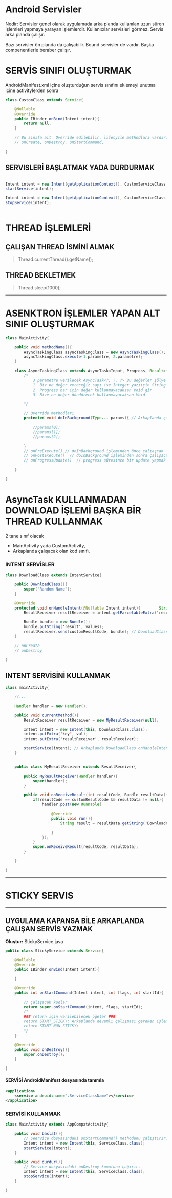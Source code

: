 # Android Servisler
Nedir: Servisler genel olarak uygulamada arka planda kullanılan uzun süren işlemleri yapmaya yarayan işlemlerdir.
Kullanıcılar servisleri görmez. Servis arka planda çalışır.

Bazı servisler ön planda da çalışabilir.
Bound servisler de vardır. Başka compenentlerle beraber çalışır.

# SERVİS SINIFI OLUŞTURMAK

AndroidManifest.xml içine oluşturduğun servis sınıfını eklemeyi unutma
<application> içine activitylerden sonra
> <service android:name=".CustomClass"></service>

```java
class CustomClass extends Service{

    @Nullable
    @Override
    public IBinder onBind(Intent intent){
        return null;
    }

    // Bu sınıfa ait  Override edilebilir. lifecycle methodları vardır.
    // onCreate, onDestroy, onStartCommand,

}
```

## SERVISLERİ BAŞLATMAK YADA DURDURMAK
```java

Intent intent = new Intent(getApplicationContext(), CustomServiceClass.class);
startService(intent);

Intent intent = new Intent(getApplicationContext(), CustomServiceClass.class);
stopService(intent);



```

# THREAD İŞLEMLERİ

## ÇALIŞAN THREAD İSMİNİ ALMAK
> Thread.currentThread().getName();

## THREAD BEKLETMEK
> Thread.sleep(1000);

---
# ASENKTRON İŞLEMLER YAPAN ALT SINIF OLUŞTURMAK
```java
class MainActivity{

    public void methodName(){
        AsyncTaskingClass asyncTaskingClass = new AsyncTaskingClass();
        asyncTaskingClass.execute(1.parametre, 2.parametre);
    }

    class AsyncTaskingClass extends AsyncTask<Input, Progress, Result>{
        /*
            3 parametre verilecek AsyncTask<?, ?, ?> Bu değerler şölye
            1. Biz ne değer vereceğiz sayı ise Integer yazıiçin String vs
            2. Progress bar için değer kullanmayacaksan Void gir
            3. Bize ne değer döndürecek kullanmayacaksan Void    

        */

        // Override methodları
        protected void doInBackground(Type... params){ // Arkaplanda çalışacak kodların methodu    

            //params[0];
            //params[1];
            //params[2];

        }
        // onPreExecute() // doInBackground işleminden önce çalıaşcak
        // onPostExecute()  // doInBackground işleminden sonra çalışacak
        // onProgressUpdate()  // progress süresince bir update yapmak istersek o

    }

}
```

# AsyncTask KULLANMADAN DOWNLOAD İŞLEMİ BAŞKA BİR THREAD KULLANMAK

2 tane sınıf olacak
- MainActivity yada CustomActivity,
- Arkaplanda çalışacak olan kod sınıfı.


### INTENT SERVİSLER
```java
class DownloadClass extends IntentService{

    public DownloadClass(){
        super("Random Name");
    }

    @Override
    protected void onHandleIntent(@Nullable Intent intent){        String var = intent.getStringExtra('key'); // Activitiden herhangi bir değer almak.
        ResultReceiver resultReceiver = intent.getParcelableExtra('resultReceiver'); // Activiteye sonucu döndüreceğiz.

        Bundle bundle = new Bundle();
        bundle.putString('result', values);
        resultReceiver.send(customResutlCode, bundle); // DownloadClass dan resultReceiver aracılığı ile Activiteye veri göndermek.
    }

    // onCreate
    // onDestroy

}
```
## INTENT SERVİSİNİ KULLANMAK
```java
class mainActivity{

    //...

    Handler handler = new Handler();

    public void currentMethod(){
        ResultReceiver resultReceiver = new MyResultReceiver(null);

        Intent intent = new Intent(this, DownloadClass.class);
        intent.putExtra('key', val);
        intent.putExtra('resultReceiver', resultReceiver);

        startService(intent); // Arkaplanda DownloadClass onHandleIntent methodu çalışır.
    }


    public class MyResultReceiver extends ResultReceiver{

        public MyResultReceiver(Handler handler){
            super(handler);
        }

        public void onReceiveResult(int resultCode, Bundle resultData){
            if(resultCode == customResutlCode && resultData != null){
                handler.post(new Runnable{

                    @Override
                    public void run(){
                        String result = resultData.getString('DownloadClassdan 1 bundle key');

                    }
                });
            }
            super.onReceiveResult(resultCode, resultData);
        }

    }

}
```

---
# STICKY SERVIS
---
## UYGULAMA KAPANSA BİLE ARKAPLANDA ÇALIŞAN SERVİS YAZMAK
**Oluştur:** StickyService.java
```java
public class StickyService extends Service{

    @Nullable
    @Override
    public IBinder onBind(Intent intent){

    }

    @Override
    public int onStartCommand(Intent intent, int flags, int startId){

        // Çalışacak kodlar
        return super.onStartCommand(intent, flags, startId);
        /*
        ### return için verilebilecek öğeler ###
        return START_STICKY; Arkaplanda devamlı çalışması gereken işlemler için verilir.
        return START_NON_STICKY;
        */
    }

    @Override
    public void onDestroy(){
        super.onDestroy();
    }

}
```

#### SERVİSİ AndroidManifest dosyasında tanımla
```xml
<application>
    <service android:name=".ServiceClassName"></service>
</application>
```

### SERVİSİ KULLANMAK
```java
class MainActivity extends AppCompatActivity{

    public void baslat(){
        // Seervice dosyasındaki onStartCommand() methodunu çalıştırır.
        Intent intent = new Intent(this, ServiceClass.class);
        startService(intent);
    }

    public void durdur(){
        // Service dosyasındaki onDestroy komutunu çağırır.
        Intent intent = new Intent(this, ServiceClass.class);
        stopService(intent);
    }

}
```























#
